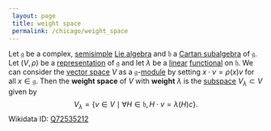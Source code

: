 ```yaml
---
 layout: page
 title: weight space
 permalink: /chicago/weight_space
---
```


Let $\mathfrak g$ be a complex, [semisimple](https://defsmath.github.io/DefsMath/semisimple_Lie_algebra) [Lie algebra](https://defsmath.github.io/DefsMath/Lie_algebra) and $\mathfrak h$ a [Cartan subalgebra](https://defsmath.github.io/DefsMath/Cartan_subalgebra) of $\mathfrak g$. Let $(V,\rho)$ be a [representation](https://defsmath.github.io/DefsMath/Lie_algebra_representation) of $\mathfrak g$ and let $\lambda$ be a [linear](https://defsmath.github.io/DefsMath/linear_transformation) [functional](https://defsmath.github.io/DefsMath/functional) on $\mathfrak h$. We can consider the [vector space](https://defsmath.github.io/DefsMath/vector_space) $V$ as a $\mathfrak g$-[module](https://defsmath.github.io/DefsMath/module_over_a_Lie_algebra) by setting $x\cdot v = \rho(x)v$ for all $x \in \mathfrak g$. Then the **weight space** of $V$ with **weight** $\lambda$ is the [subspace](https://defsmath.github.io/DefsMath/vector_subspace) $V_\lambda \subset V$ given by $$V_\lambda =\{v\in V\mid \forall H\in \mathfrak h, H\cdot v = \lambda(H)c\}.$$
Wikidata ID: [Q72535212](https://www.wikidata.org/wiki/Q72535212)